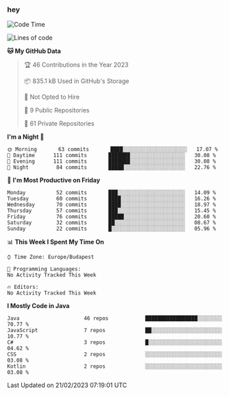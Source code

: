### hey

<!--START_SECTION:waka-->
![Code Time](http://img.shields.io/badge/Code%20Time-884%20hrs%2054%20mins-blue)

![Lines of code](https://img.shields.io/badge/From%20Hello%20World%20I%27ve%20Written-710%20Thousand%20lines%20of%20code-blue)

**🐱 My GitHub Data** 

> 🏆 46 Contributions in the Year 2023
 > 
> 📦 835.1 kB Used in GitHub's Storage 
 > 
> 🚫 Not Opted to Hire
 > 
> 📜 9 Public Repositories 
 > 
> 🔑 61 Private Repositories  
 > 
**I'm a Night 🦉** 

```text
🌞 Morning       63 commits       ████░░░░░░░░░░░░░░░░░░░░░   17.07 % 
🌆 Daytime      111 commits       ███████░░░░░░░░░░░░░░░░░░   30.08 % 
🌃 Evening      111 commits       ███████░░░░░░░░░░░░░░░░░░   30.08 % 
🌙 Night         84 commits       █████░░░░░░░░░░░░░░░░░░░░   22.76 % 

```
📅 **I'm Most Productive on Friday** 

```text
Monday          52 commits       ███░░░░░░░░░░░░░░░░░░░░░░   14.09 % 
Tuesday         60 commits       ████░░░░░░░░░░░░░░░░░░░░░   16.26 % 
Wednesday       70 commits       ████░░░░░░░░░░░░░░░░░░░░░   18.97 % 
Thursday        57 commits       ███░░░░░░░░░░░░░░░░░░░░░░   15.45 % 
Friday          76 commits       █████░░░░░░░░░░░░░░░░░░░░   20.60 % 
Saturday        32 commits       ██░░░░░░░░░░░░░░░░░░░░░░░   08.67 % 
Sunday          22 commits       █░░░░░░░░░░░░░░░░░░░░░░░░   05.96 % 

```


📊 **This Week I Spent My Time On** 

```text
⌚︎ Time Zone: Europe/Budapest

💬 Programming Languages: 
No Activity Tracked This Week

🔥 Editors: 
No Activity Tracked This Week

```

**I Mostly Code in Java** 

```text
Java                     46 repos            █████████████████░░░░░░░░   70.77 % 
JavaScript               7 repos             ██░░░░░░░░░░░░░░░░░░░░░░░   10.77 % 
C#                       3 repos             █░░░░░░░░░░░░░░░░░░░░░░░░   04.62 % 
CSS                      2 repos             ░░░░░░░░░░░░░░░░░░░░░░░░░   03.08 % 
Kotlin                   2 repos             ░░░░░░░░░░░░░░░░░░░░░░░░░   03.08 % 

```



 Last Updated on 21/02/2023 07:19:01 UTC
<!--END_SECTION:waka-->
